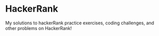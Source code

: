 # HackerRank
My solutions to hackerRank practice exercises, coding challenges, and other problems on HackerRank!
